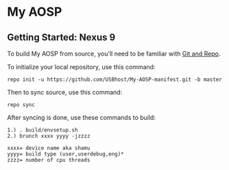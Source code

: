 My AOSP
=====================

Getting Started: Nexus 9
---------------

To build My AOSP from source, you'll need to be familiar with
[Git and Repo](https://nathanpfry.com/how-to-setup-ubuntu-16-04-lts-xenial-xerus-to-compile-android-roms/).


To initialize your local repository, use this command:

	repo init -u https://github.com/USBhost/My-AOSP-manifest.git -b master

Then to sync source, use this command:

	repo sync

After syncing is done, use these commands to build:

    1.) . build/envsetup.sh
    2.) brunch xxxx yyyy -jzzzz
    
    xxxx= device name aka shamu
    yyyy= build type (user,userdebug,eng)*
    zzzz= number of cpu threads

